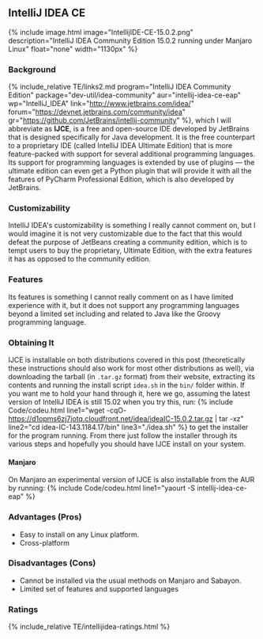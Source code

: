 ## IntelliJ IDEA CE
{% include image.html image="IntellijIDE-CE-15.0.2.png" description="IntelliJ IDEA Community Edition 15.0.2 running under Manjaro Linux" float="none" width="1130px" %}

### Background
{% include_relative TE/links2.md program="IntelliJ IDEA Community Edition" package="dev-util/idea-community" aur="intellij-idea-ce-eap" wp="IntelliJ_IDEA" link="http://www.jetbrains.com/idea/" forum="https://devnet.jetbrains.com/community/idea" gr="https://github.com/JetBrains/intellij-community" %}, which I will abbreviate as **IJCE**, is a free and open-source IDE developed by JetBrains that is designed specifically for Java development. It is the free counterpart to a proprietary IDE (called IntelliJ IDEA Ultimate Edition) that is more feature-packed with support for several additional programming languages. Its support for programming languages is extended by use of plugins &mdash; the ultimate edition can even get a Python plugin that will provide it with all the features of PyCharm Professional Edition, which is also developed by JetBrains.

### Customizability
IntelliJ IDEA's customizability is something I really cannot comment on, but I would imagine it is not very customizable due to the fact that this would defeat the purpose of JetBeans creating a community edition, which is to tempt users to buy the proprietary, Ultimate Edition, with the extra features it has as opposed to the community edition.

### Features
Its features is something I cannot really comment on as I have limited experience with it, but it does not support any programming languages beyond a limited set including and related to Java like the Groovy programming language.

### Obtaining It
IJCE is installable on both distributions covered in this post (theoretically these instructions should also work for most other distributions as well), via downloading the tarball (in `.tar.gz` format) from their website, extracting its contents and running the install script `idea.sh` in the `bin/` folder within. If you want me to hold your hand through it, here we go, assuming the latest version of IntelliJ IDEA is still 15.02 when you try this, run:
{% include Code/codeu.html line1="wget -cqO- https://d1opms6zj7jotq.cloudfront.net/idea/ideaIC-15.0.2.tar.gz | tar -xz" line2="cd idea-IC-143.1184.17/bin" line3="./idea.sh" %}
to get the installer for the program running. From there just follow the installer through its various steps and hopefully you should have IJCE install on your system.

#### Manjaro
On Manjaro an experimental version of IJCE is also installable from the AUR by running:
{% include Code/codeu.html line1="yaourt -S intellij-idea-ce-eap" %}

### Advantages (Pros)
* Easy to install on any Linux platform.
* Cross-platform

### Disadvantages (Cons)
* Cannot be installed via the usual methods on Manjaro and Sabayon.
* Limited set of features and supported languages

### Ratings
{% include_relative TE/intellijidea-ratings.html %}
